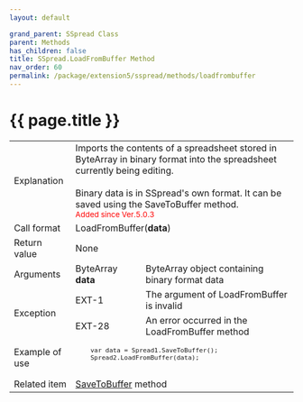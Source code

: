 ```yaml
---
layout: default

grand_parent: SSpread Class
parent: Methods
has_children: false
title: SSpread.LoadFromBuffer Method
nav_order: 60
permalink: /package/extension5/sspread/methods/loadfrombuffer
---
```

# {{ page.title }}

<table>
  <tr>
    <td>Explanation</td>
    <td colspan="2">Imports the contents of a spreadsheet stored in ByteArray in binary format into the spreadsheet currently being editing.<br><br>Binary data is in SSpread's own format. It can be saved using the SaveToBuffer method.<br><small><span style="color:red">Added since Ver.5.0.3</span></small></td>
  </tr>
  <tr>
    <td>Call format</td>
    <td colspan="2">LoadFromBuffer(<b>data</b>)</td>
  </tr>
  <tr>
    <td>Return value</td>
    <td colspan="2">None</td>
  </tr>  
  <tr>
    <td>Arguments</td>
    <td>ByteArray <b>data</b></td>
    <td>ByteArray object containing binary format data</td>
  </tr>  
  <tr>
    <td rowspan="2">Exception</td>
    <td>EXT-1</td>
    <td>The argument of LoadFromBuffer is invalid</td>
  </tr>
  <tr>
    <td>EXT-28</td>
    <td>An error occurred in the LoadFromBuffer method</td>
  </tr>
  <tr>
    <td>Example of use</td>
    <td colspan="2"><code><pre>
    var data = Spread1.SaveToBuffer();
    Spread2.LoadFromBuffer(data);
    </pre></code></td> 
  </tr>
  <tr>
    <td>Related item</td>
    <td colspan="2"><a href="/package/extension5/sspread/methods/savetobuffer">SaveToBuffer</a> method</td>
  </tr>
</table>
